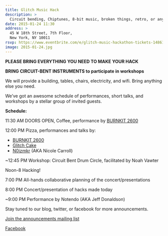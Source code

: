 ```yaml
---
title: Glitch Music Hack
description: >
  Circuit bending, Chiptunes, 8-bit music, broken things, retro, or anything else you might describe as “glitch”!
date: 2015-01-24 11:30
address: >
  45 W 18th Street, 7th Floor,
  New York, NY 10011
rsvp: https://www.eventbrite.com/e/glitch-music-hackathon-tickets-14861373769
image: 2015-01-24.jpg
---
```


**PLEASE BRING EVERYTHING YOU NEED TO MAKE YOUR HACK**

**BRING CIRCUIT-BENT INSTRUMENTS to participate in workshops**

We will provide a building, tables, chairs, electricity, and wifi. Bring anything else you need.

We’ve got an awesome schedule of performances, short talks, and workshops by a stellar group of invited guests.

**Schedule:**

11:30 AM DOORS OPEN, Coffee, performance by [BURNKIT 2600](www.burnkit2600.com)

12:00 PM Pizza, performances and talks by:

- [BURNKIT 2600](www.burnkit2600.com)
- [Glitch Cake](www.glitchcake.com)
- [N0izmkr](http://www.nicolecarrollmusic.com) (AKA Nicole Carroll)

~12:45 PM Workshop: Circuit Bent Drum Circle, facilitated by Noah Vawter

Noon-8 Hacking!

7:00 PM All-hands collaborative planning of the concert/presentations

8:00 PM Concert/presentation of hacks made today

~9:00 PM Performance by Notendo (AKA Jeff Donaldson)

Stay tuned to our blog, twitter, or facebook for more announcements.

[Join the announcements mailing list](http://monthlymusichackathon.us5.list-manage1.com/subscribe)

[Facebook](https://www.facebook.com/musichackathon)